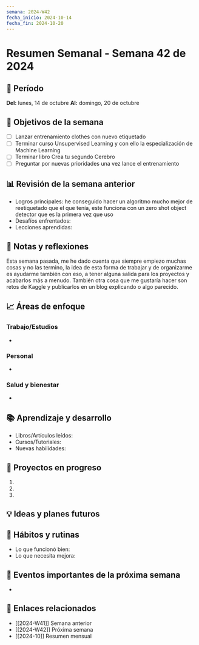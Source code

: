 ```yaml
---
semana: 2024-W42
fecha_inicio: 2024-10-14
fecha_fin: 2024-10-20
---
```

# Resumen Semanal - Semana 42 de 2024
## 📅 Período
**Del:** lunes, 14 de octubre
**Al:** domingo, 20 de octubre

## 🎯 Objetivos de la semana
- [ ] Lanzar entrenamiento clothes con nuevo etiquetado
- [ ] Terminar curso Unsupervised Learning y con ello la especialización de Machine Learning
- [ ] Terminar libro Crea tu segundo Cerebro
- [ ] Preguntar por nuevas prioridades una vez lance el entrenamiento

## 📊 Revisión de la semana anterior
- Logros principales: he conseguido hacer un algoritmo mucho mejor de reetiquetado que el que tenía, este funciona con un zero shot object detector que es la primera vez que uso
- Desafíos enfrentados:
- Lecciones aprendidas:

## 📝 Notas y reflexiones

Esta semana pasada, me he dado cuenta que siempre empiezo muchas cosas y no las termino, la idea de esta forma de trabajar y de organizarme es ayudarme también con eso, a tener alguna salida para los proyectos y acabarlos más a menudo. También otra cosa que me gustaría hacer son retos de Kaggle y publicarlos en un blog explicando o algo parecido.

## 📈 Áreas de enfoque
### Trabajo/Estudios
- 

### Personal
- 

### Salud y bienestar
- 

## 📚 Aprendizaje y desarrollo
- Libros/Artículos leídos:
- Cursos/Tutoriales:
- Nuevas habilidades:

## 🚀 Proyectos en progreso
1. 
2. 
3. 

## 💡 Ideas y planes futuros

## 🔄 Hábitos y rutinas
- Lo que funcionó bien:
- Lo que necesita mejora:

## 📅 Eventos importantes de la próxima semana
- 

## 🔗 Enlaces relacionados
- [[2024-W41]] Semana anterior
- [[2024-W42]] Próxima semana
- [[2024-10]] Resumen mensual